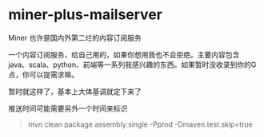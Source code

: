 # miner-plus-mailserver

Miner 也许是国内外第二烂的内容订阅服务

一个内容订阅服务，给自己用的，如果你想用我也不会拒绝。主要内容包含 java、scala、python、前端等一系列我感兴趣的东西。如果暂时没收录到你的G点，你可以提需求嘛。

暂时就这样了，基本上大体基调就定下来了

推送时间可能需要另外一个时间来标识

> mvn clean package assembly:single -Pprod -Dmaven.test.skip=true